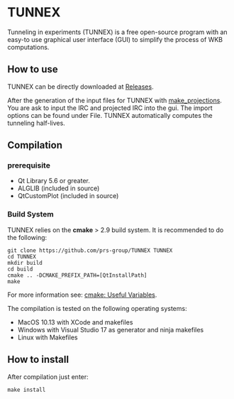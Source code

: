 # TUNNEX
Tunneling in experiments (TUNNEX) is a free open-source program with an easy-to use graphical user interface (GUI) to simplify the process of WKB computations.

## How to use

TUNNEX can be directly downloaded at [Releases](https://github.com/prs-group/TUNNEX/releases).

After the generation of the input files for TUNNEX with [make_projections](https://github.com/prs-group/make_projections). You are ask to input the IRC and projected IRC into the gui. The import options can be found under File. TUNNEX automatically computes the tunneling half-lives.

## Compilation

### prerequisite

- Qt Library 5.6 or greater. 
- ALGLIB (included in source)
- QtCustomPlot (included in source)

### Build System

TUNNEX relies on the **cmake** > 2.9 build system. It is recommended to do the following:

```
git clone https://github.com/prs-group/TUNNEX TUNNEX
cd TUNNEX
mkdir build
cd build
cmake .. -DCMAKE_PREFIX_PATH=[QtInstallPath]
make 
```

For more information see: [cmake: Useful Variables](https://gitlab.kitware.com/cmake/community/wikis/doc/cmake/Useful-Variables).

The compilation is tested on the following operating systems:

- MacOS 10.13 with XCode and makefiles
- Windows with Visual Studio 17 as generator and ninja makefiles
- Linux with Makefiles

## How to install

After compilation just enter:

```
make install
```

